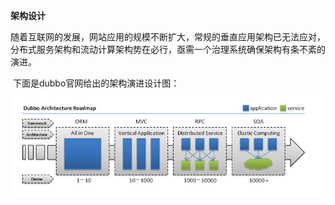 **架构设计**

​	随着互联网的发展，网站应用的规模不断扩大，常规的垂直应用架构已无法应对，分布式服务架构和流动计算架构势在必行，亟需一个治理系统确保架构有条不紊的演进。

​	下面是dubbo官网给出的架构演进设计图：![image-20200909090056902](01-spring初识.assets/image-20200909090056902.png)

